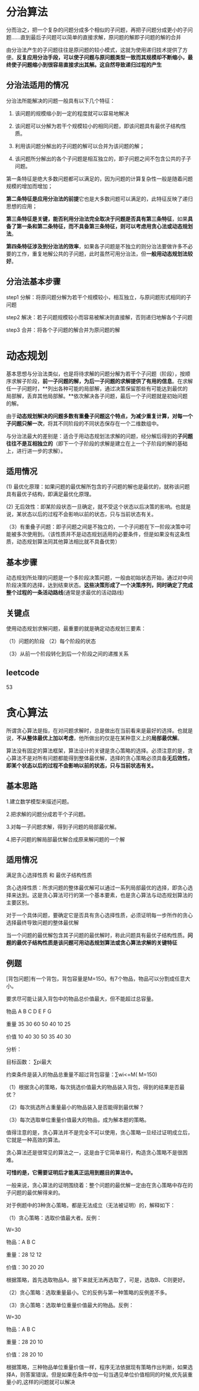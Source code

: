# 分治算法

分而治之，把一个复杂的问题分成多个相似的子问题，再把子问题分成更小的子问题……直到最后子问题可以简单的直接求解，原问题的解即子问题的解的合并

由分治法产生的子问题往往是原问题的较小模式，这就为使用递归技术提供了方便。**反复应用分治手段，可以使子问题与原问题类型一致而其规模却不断缩小，最终使子问题缩小到很容易直接求出其解。这自然导致递归过程的产生**



## **分治法适用的情况**

   分治法所能解决的问题一般具有以下几个特征：

  1) 该问题的规模缩小到一定的程度就可以容易地解决

  2) 该问题可以分解为若干个规模较小的相同问题，即该问题具有最优子结构性质。

  3) 利用该问题分解出的子问题的解可以合并为该问题的解；

  4) 该问题所分解出的各个子问题是相互独立的，即子问题之间不包含公共的子子问题。

第一条特征是绝大多数问题都可以满足的，因为问题的计算复杂性一般是随着问题规模的增加而增加；

**第二条特征是应用分治法的前提**它也是大多数问题可以满足的，此特征反映了递归思想的应用；

**第三条特征是关键，能否利用分治法完全取决于问题是否具有第三条特征**，如果**具备了第一条和第二条特征，而不具备第三条特征，则可以考虑用贪心法或动态规划法**。

**第四条特征涉及到分治法的效率**，如果各子问题是不独立的则分治法要做许多不必要的工作，重复地解公共的子问题，此时虽然可用分治法，但**一般用动态规划法较好**。

## 分治法基本步骤

 step1 分解：将原问题分解为若干个规模较小，相互独立，与原问题形式相同的子问题

 step2 解决：若子问题规模较小而容易被解决则直接解，否则递归地解各个子问题

 step3 合并：将各个子问题的解合并为原问题的解

# 动态规划

基本思想与分治法类似，也是将待求解的问题分解为若干个子问题（阶段），按顺序求解子阶段，**前一子问题的解，为后一子问题的求解提供了有用的信息**。在求解任一子问题时，**列出各种可能的局部解，通过决策保留那些有可能达到最优的局部解，丢弃其他局部解。**依次解决各子问题，最后一个子问题就是初始问题的解。

   由于**动态规划解决的问题多数有重叠子问题这个特点，为减少重复计算，对每一个子问题只解一次**，将其不同阶段的不同状态保存在一个二维数组中。

   与分治法最大的差别是：适合于用动态规划法求解的问题，经分解后得到的**子问题往往不是互相独立的**（即下一个子阶段的求解是建立在上一个子阶段的解的基础上，进行进一步的求解）。

## 适用情况

 (1) 最优化原理：如果问题的最优解所包含的子问题的解也是最优的，就称该问题具有最优子结构，即满足最优化原理。

 (2) 无后效性：即某阶段状态一旦确定，就不受这个状态以后决策的影响。也就是说，某状态以后的过程不会影响以前的状态，只与当前状态有关。

（3）有重叠子问题：即子问题之间是不独立的，一个子问题在下一阶段决策中可能被多次使用到。（该性质并不是动态规划适用的必要条件，但是如果没有这条性质，动态规划算法同其他算法相比就不具备优势）

## 基本步骤

动态规划所处理的问题是一个多阶段决策问题，一般由初始状态开始，通过对中间阶段决策的选择，达到结束状态。**这些决策形成了一个决策序列，同时确定了完成整个过程的一条活动路线**(通常是求最优的活动路线)

## 关键点

使用动态规划求解问题，最重要的就是确定动态规划三要素：

   （1）问题的阶段 （2）每个阶段的状态

   （3）从前一个阶段转化到后一个阶段之间的递推关系

## leetcode

53

# 贪心算法

  所谓贪心算法是指，在对问题求解时，总是做出在当前看来是最好的选择。也就是说，**不从整体最优上加以考虑**，他所做出的仅是在某种意义上的**局部最优解**。

  算法没有固定的算法框架，算法设计的关键是贪心策略的选择。必须注意的是，贪心算法不是对所有问题都能得到整体最优解，选择的贪心策略必须具备**无后效性，即某个状态以后的过程不会影响以前的状态，只与当前状态有关。**

## 基本思路

1.建立数学模型来描述问题。

2.把求解的问题分成若干个子问题。

3.对每一子问题求解，得到子问题的局部最优解。

4.把子问题的解局部最优解合成原来解问题的一个解

## 适用情况

满足贪心选择性质 和 最优子结构性质 

贪心选择性质：所求问题的整体最优解可以通过一系列局部最优的选择，即贪心选择来达到。这是贪心算法可行的第一个基本要素，也是贪心算法与动态规划算法的主要区别。

对于一个具体问题，要确定它是否具有贪心选择性质，必须证明每一步所作的贪心选择最终导致问题的整体最优解



当一个问题的最优解包含其子问题的最优解时，称此问题具有最优子结构性质。**问题的最优子结构性质是该问题可用动态规划算法或贪心算法求解的关键特征**

## 例题

[背包问题]有一个背包，背包容量是M=150。有7个物品，物品可以分割成任意大小。

  要求尽可能让装入背包中的物品总价值最大，但不能超过总容量。

  物品 A B C D E F G

  重量 35 30 60 50 40 10 25

  价值 10 40 30 50 35 40 30

  分析：

  目标函数： ∑pi最大

  约束条件是装入的物品总重量不超过背包容量：∑wi<=M( M=150)

  （1）根据贪心的策略，每次挑选价值最大的物品装入背包，得到的结果是否最优？

  （2）每次挑选所占重量最小的物品装入是否能得到最优解？

  （3）每次选取单位重量价值最大的物品，成为解本题的策略。

  值得注意的是，贪心算法并不是完全不可以使用，贪心策略一旦经过证明成立后，它就是一种高效的算法。

  贪心算法还是很常见的算法之一，这是由于它简单易行，构造贪心策略不是很困难。

  **可惜的是，它需要证明后才能真正运用到题目的算法中。**

  一般来说，贪心算法的证明围绕着：整个问题的最优解一定由在贪心策略中存在的子问题的最优解得来的。

  对于例题中的3种贪心策略，都是无法成立（无法被证明）的，解释如下：

  （1）贪心策略：选取价值最大者。反例：

  W=30

  物品：A B C

  重量：28 12 12

  价值：30 20 20

  根据策略，首先选取物品A，接下来就无法再选取了，可是，选取B、C则更好。

  （2）贪心策略：选取重量最小。它的反例与第一种策略的反例差不多。

  （3）贪心策略：选取单位重量价值最大的物品。反例：

  W=30

  物品：A B C

  重量：28 20 10

  价值：28 20 10

  根据策略，三种物品单位重量价值一样，程序无法依据现有策略作出判断，如果选择A，则答案错误。但是如果在条件中加一句当遇见单位价值相同的时候,优先装重量小的,这样的问题就可以解决